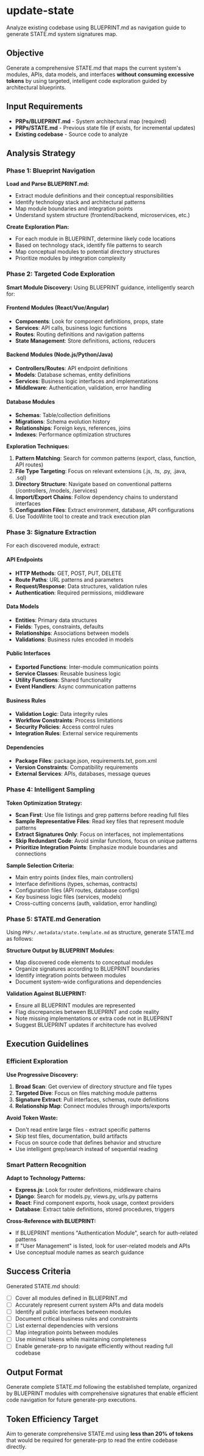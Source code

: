 # update-state

Analyze existing codebase using BLUEPRINT.md as navigation guide to generate STATE.md system signatures map.

## Objective

Generate a comprehensive STATE.md that maps the current system's modules, APIs, data models, and interfaces **without consuming excessive tokens** by using targeted, intelligent code exploration guided by architectural blueprints.

## Input Requirements

- **PRPs/BLUEPRINT.md** - System architectural map (required)
- **PRPs/STATE.md** - Previous state file (if exists, for incremental updates)
- **Existing codebase** - Source code to analyze

## Analysis Strategy

### Phase 1: Blueprint Navigation

**Load and Parse BLUEPRINT.md:**
- Extract module definitions and their conceptual responsibilities
- Identify technology stack and architectural patterns
- Map module boundaries and integration points
- Understand system structure (frontend/backend, microservices, etc.)

**Create Exploration Plan:**
- For each module in BLUEPRINT, determine likely code locations
- Based on technology stack, identify file patterns to search
- Map conceptual modules to potential directory structures
- Prioritize modules by integration complexity

### Phase 2: Targeted Code Exploration

**Smart Module Discovery:**
Using BLUEPRINT guidance, intelligently search for:

#### Frontend Modules (React/Vue/Angular)
- **Components**: Look for component definitions, props, state
- **Services**: API calls, business logic functions
- **Routes**: Routing definitions and navigation patterns
- **State Management**: Store definitions, actions, reducers

#### Backend Modules (Node.js/Python/Java)
- **Controllers/Routes**: API endpoint definitions
- **Models**: Database schemas, entity definitions
- **Services**: Business logic interfaces and implementations
- **Middleware**: Authentication, validation, error handling

#### Database Modules
- **Schemas**: Table/collection definitions
- **Migrations**: Schema evolution history
- **Relationships**: Foreign keys, references, joins
- **Indexes**: Performance optimization structures

**Exploration Techniques:**
1. **Pattern Matching**: Search for common patterns (export, class, function, API routes)
2. **File Type Targeting**: Focus on relevant extensions (.js, .ts, .py, .java, .sql)
3. **Directory Structure**: Navigate based on conventional patterns (/controllers, /models, /services)
4. **Import/Export Chains**: Follow dependency chains to understand interfaces
5. **Configuration Files**: Extract environment, database, API configurations
6. Use TodoWrite tool to create and track execution plan

### Phase 3: Signature Extraction

For each discovered module, extract:

#### API Endpoints
- **HTTP Methods**: GET, POST, PUT, DELETE
- **Route Paths**: URL patterns and parameters
- **Request/Response**: Data structures, validation rules
- **Authentication**: Required permissions, middleware

#### Data Models
- **Entities**: Primary data structures
- **Fields**: Types, constraints, defaults
- **Relationships**: Associations between models
- **Validations**: Business rules encoded in models

#### Public Interfaces
- **Exported Functions**: Inter-module communication points
- **Service Classes**: Reusable business logic
- **Utility Functions**: Shared functionality
- **Event Handlers**: Async communication patterns

#### Business Rules
- **Validation Logic**: Data integrity rules
- **Workflow Constraints**: Process limitations
- **Security Policies**: Access control rules
- **Integration Rules**: External service requirements

#### Dependencies
- **Package Files**: package.json, requirements.txt, pom.xml
- **Version Constraints**: Compatibility requirements
- **External Services**: APIs, databases, message queues

### Phase 4: Intelligent Sampling

**Token Optimization Strategy:**
- **Scan First**: Use file listings and grep patterns before reading full files
- **Sample Representative Files**: Read key files that represent module patterns
- **Extract Signatures Only**: Focus on interfaces, not implementations
- **Skip Redundant Code**: Avoid similar functions, focus on unique patterns
- **Prioritize Integration Points**: Emphasize module boundaries and connections

**Sample Selection Criteria:**
- Main entry points (index files, main controllers)
- Interface definitions (types, schemas, contracts)
- Configuration files (API routes, database configs)
- Key business logic files (services, models)
- Cross-cutting concerns (auth, validation, error handling)

### Phase 5: STATE.md Generation

Using `PRPs/.metadata/state.template.md` as structure, generate STATE.md as follows:

**Structure Output by BLUEPRINT Modules:**
- Map discovered code elements to conceptual modules
- Organize signatures according to BLUEPRINT boundaries
- Identify integration points between modules
- Document system-wide configurations and dependencies

**Validation Against BLUEPRINT:**
- Ensure all BLUEPRINT modules are represented
- Flag discrepancies between BLUEPRINT and code reality
- Note missing implementations or extra code not in BLUEPRINT
- Suggest BLUEPRINT updates if architecture has evolved

## Execution Guidelines

### Efficient Exploration

**Use Progressive Discovery:**
1. **Broad Scan**: Get overview of directory structure and file types
2. **Targeted Dive**: Focus on files matching module patterns
3. **Signature Extract**: Pull interfaces, schemas, route definitions
4. **Relationship Map**: Connect modules through imports/exports

**Avoid Token Waste:**
- Don't read entire large files - extract specific patterns
- Skip test files, documentation, build artifacts
- Focus on source code that defines behavior and structure
- Use intelligent grep/search instead of sequential reading

### Smart Pattern Recognition

**Adapt to Technology Patterns:**
- **Express.js**: Look for router definitions, middleware chains
- **Django**: Search for models.py, views.py, urls.py patterns
- **React**: Find component exports, hook usage, context providers
- **Database**: Extract table definitions, stored procedures, triggers

**Cross-Reference with BLUEPRINT:**
- If BLUEPRINT mentions "Authentication Module", search for auth-related patterns
- If "User Management" is listed, look for user-related models and APIs
- Use conceptual module names as search guidance

## Success Criteria

Generated STATE.md should:

- [ ] Cover all modules defined in BLUEPRINT.md
- [ ] Accurately represent current system APIs and data models
- [ ] Identify all public interfaces between modules
- [ ] Document critical business rules and constraints
- [ ] List external dependencies with versions
- [ ] Map integration points between modules
- [ ] Use minimal tokens while maintaining completeness
- [ ] Enable generate-prp to navigate efficiently without reading full codebase

## Output Format

Generate complete STATE.md following the established template, organized by BLUEPRINT modules with comprehensive signatures that enable efficient code navigation for future generate-prp executions.

## Token Efficiency Target

Aim to generate comprehensive STATE.md using **less than 20% of tokens** that would be required for generate-prp to read the entire codebase directly.
